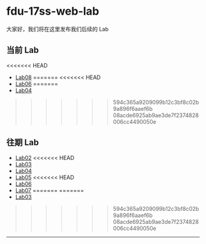 # fdu-17ss-web-lab

大家好，我们将在这里发布我们后续的 Lab

## 当前 Lab

<<<<<<< HEAD
- [Lab08](./requirements/Lab08.md)
=======
<<<<<<< HEAD
- [Lab06](./requirements/Lab06.md)
=======
- [Lab04](./requirements/Lab04.md)
>>>>>>> 594c365a9209099b12c3bf8c02b9a896f6aaef6b
>>>>>>> 08acde6925ab9ae3de7f2374828006cc4490050e

## 往期 Lab

- [Lab02](./requirements/Lab02.md)
<<<<<<< HEAD
- [Lab03](./requirements/Lab03.png)
- [Lab04](./requirements/Lab04.md)
- [Lab05](https://www.bilibili.com/video/av21858680)
<<<<<<< HEAD
- [Lab06](./requirements/Lab06.md)
- [Lab07](./requirements/Lab07.md)
=======
=======
- [Lab03](./requirement/Lab03.png)
>>>>>>> 594c365a9209099b12c3bf8c02b9a896f6aaef6b
>>>>>>> 08acde6925ab9ae3de7f2374828006cc4490050e

---
